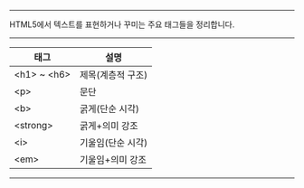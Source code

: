 
---
HTML5에서 텍스트를 표현하거나 꾸미는 주요 태그들을 정리합니다.

---
| 태그                | 설명                       |
|---------------------|----------------------------|
| &lt;h1&gt; ~ &lt;h6&gt;        | 제목(계층적 구조)           |
| &lt;p&gt;                | 문단                       |
| &lt;b&gt;                | 굵게(단순 시각)             |
| &lt;strong&gt;           | 굵게+의미 강조              |
| &lt;i&gt;                | 기울임(단순 시각)           |
| &lt;em&gt;               | 기울임+의미 강조            |

---
